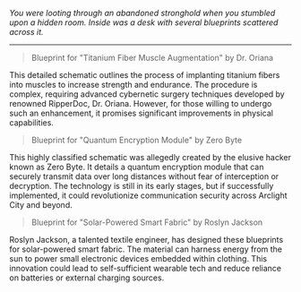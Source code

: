 
*You were looting through an abandoned stronghold when you stumbled upon a hidden room. Inside was a desk with several blueprints scattered across it.*

---

> Blueprint for "Titanium Fiber Muscle Augmentation" by Dr. Oriana

This detailed schematic outlines the process of implanting titanium fibers into muscles to increase strength and endurance. The procedure is complex, requiring advanced cybernetic surgery techniques developed by renowned RipperDoc, Dr. Oriana. However, for those willing to undergo such an enhancement, it promises significant improvements in physical capabilities.

> Blueprint for "Quantum Encryption Module" by Zero Byte

This highly classified schematic was allegedly created by the elusive hacker known as Zero Byte. It details a quantum encryption module that can securely transmit data over long distances without fear of interception or decryption. The technology is still in its early stages, but if successfully implemented, it could revolutionize communication security across Arclight City and beyond.

> Blueprint for "Solar-Powered Smart Fabric" by Roslyn Jackson

Roslyn Jackson, a talented textile engineer, has designed these blueprints for solar-powered smart fabric. The material can harness energy from the sun to power small electronic devices embedded within clothing. This innovation could lead to self-sufficient wearable tech and reduce reliance on batteries or external charging sources.
